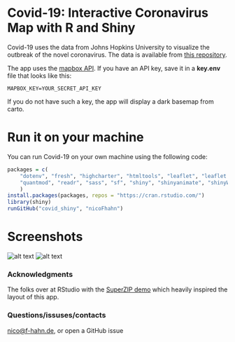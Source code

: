 # Covid-19: Interactive Coronavirus Map with R and Shiny
Covid-19 uses the data from Johns Hopkins University to visualize the outbreak of the novel coronavirus. The data is available from [this repository](https://github.com/CSSEGISandData/COVID-19/tree/master/csse_covid_19_data).

The app uses the [mapbox API](https://docs.mapbox.com/api/). If you have an API key, save it in a **key.env** file that looks like this:
```{bash}
MAPBOX_KEY=YOUR_SECRET_API_KEY
```
If you do not have such a key, the app will display a dark basemap from carto.
# Run it on your machine
You can run Covid-19 on your own machine using the following code:
```R
packages = c(
	"dotenv", "fresh", "highcharter", "htmltools", "leaflet", "leaflet.extras", "plotly",
	"quantmod", "readr", "sass", "sf", "shiny", "shinyanimate", "shinyWidgets", "stringr"
	)
install.packages(packages, repos = "https://cran.rstudio.com/")
library(shiny)
runGitHub("covid_shiny", "nicoFhahn")
```
# Screenshots
![alt text](https://i.imgur.com/QqJylwk.png "Logo Title Text 1")
![alt text](https://i.imgur.com/cTsKb7q.png "Logo Title Text 1")

### Acknowledgments
The folks over at RStudio with the [SuperZIP demo](https://github.com/rstudio/shiny-examples/tree/master/063-superzip-example) which heavily inspired the layout of this app.

### Questions/issuses/contacts
nico@f-hahn.de, or open a GitHub issue
